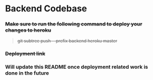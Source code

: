 # Backend Codebase

### ~~Make sure to run the following command to deploy your changes to heroku~~
> ~~git subtree push --prefix backend heroku master~~

### ~~Deployment link~~ 

### Will update this README once deployment related work is done in the future